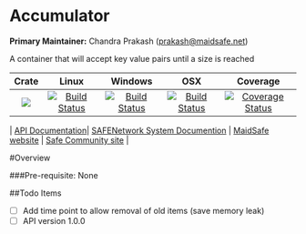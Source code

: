 # Accumulator

**Primary Maintainer:**     Chandra Prakash (prakash@maidsafe.net)

A container that will accept key value pairs until a size is reached

|Crate|Linux|Windows|OSX|Coverage|
|:------:|:-------:|:-------:|:-------:|:-------:|
|[![](http://meritbadge.herokuapp.com/accumulator)](https://crates.io/crates/accumulator)|[![Build Status](https://travis-ci.org/maidsafe/accumulator.svg?branch=master)](https://travis-ci.org/maidsafe/accumulator)|[![Build Status](http://ci.maidsafe.net:8080/buildStatus/icon?job=accumulator_win64_status_badge)](http://ci.maidsafe.net:8080/job/accumulator_win64_status_badge/)|[![Build Status](http://ci.maidsafe.net:8080/buildStatus/icon?job=accumulator_osx_status_badge)](http://ci.maidsafe.net:8080/job/accumulator_osx_status_badge/)|[![Coverage Status](https://coveralls.io/repos/maidsafe/accumulator/badge.svg)](https://coveralls.io/r/maidsafe/accumulator)|

| [API Documentation](http://maidsafe.github.io/accumulator/accumulator/)| [SAFENetwork System Documention](http://systemdocs.maidsafe.net/) | [MaidSafe website](http://www.maidsafe.net) | [Safe Community site](https://forum.safenetwork.io) |

#Overview

###Pre-requisite:
None

##Todo Items

- [ ] Add time point to allow removal of old items (save memory leak)
- [ ] API version 1.0.0
